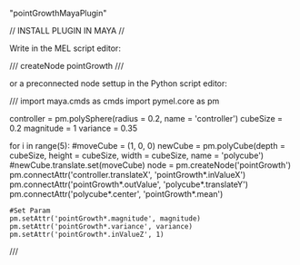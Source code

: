 "pointGrowthMayaPlugin" 

// INSTALL PLUGIN IN MAYA //

Write in the MEL script editor:

///
createNode pointGrowth
///

or a preconnected node settup in the Python script editor:

///
import maya.cmds as cmds
import pymel.core as pm

controller = pm.polySphere(radius = 0.2, name = 'controller')
cubeSize = 0.2
magnitude = 1
variance = 0.35

for i in range(5):
    #moveCube = (1, 0, 0)
    newCube = pm.polyCube(depth = cubeSize, height = cubeSize, width = cubeSize, name = 'polycube')
    #newCube.translate.set(moveCube)
    node = pm.createNode('pointGrowth')
    pm.connectAttr('controller.translateX', 'pointGrowth*.inValueX')
    pm.connectAttr('pointGrowth*.outValue', 'polycube*.translateY')
    pm.connectAttr('polycube*.center', 'pointGrowth*.mean')
    
    #Set Param
    pm.setAttr('pointGrowth*.magnitude', magnitude)
    pm.setAttr('pointGrowth*.variance', variance)
    pm.setAttr('pointGrowth*.inValueZ', 1)
///
